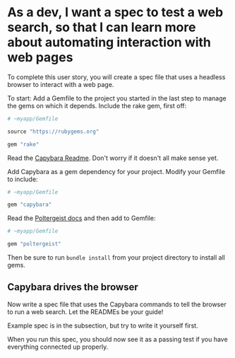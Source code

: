 # As a dev, I want a spec to test a web search, so that I can learn more about automating interaction with web pages

To complete this user story, you will create a spec file that uses a headless browser to interact with a web page.

To start: Add a Gemfile to the project you started in the last step to manage the gems on which it depends. Include the rake gem, first off:

```ruby
# ~myapp/Gemfile

source "https://rubygems.org"

gem "rake"
```

Read the [Capybara Readme](https://github.com/jnicklas/capybara). Don't worry if it doesn't all make sense yet.

Add Capybara as a gem dependency for your project. Modify your Gemfile to include:
```ruby
# ~myapp/Gemfile

gem "capybara"
```
Read the [Poltergeist docs](https://github.com/jonleighton/poltergeist) and then add to Gemfile:
```ruby
# ~myapp/Gemfile

gem "poltergeist"
```

Then be sure to run `bundle install` from your project directory to install all gems.

## Capybara drives the browser

Now write a spec file that uses the Capybara commands to tell the browser to run a web search. Let the READMEs be your guide!

Example spec is in the subsection, but try to write it yourself first.

When you run this spec, you should now see it as a passing test if you have everything connected up properly.
